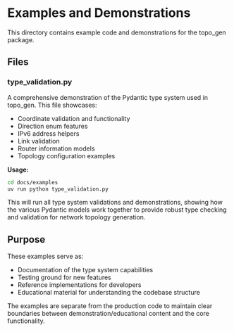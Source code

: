 # Examples and Demonstrations

This directory contains example code and demonstrations for the topo_gen package.

## Files

### type_validation.py
A comprehensive demonstration of the Pydantic type system used in topo_gen. This file showcases:

- Coordinate validation and functionality
- Direction enum features
- IPv6 address helpers
- Link validation
- Router information models
- Topology configuration examples

**Usage:**
```bash
cd docs/examples
uv run python type_validation.py
```

This will run all type system validations and demonstrations, showing how the various Pydantic models work together to provide robust type checking and validation for network topology generation.

## Purpose

These examples serve as:
- Documentation of the type system capabilities
- Testing ground for new features
- Reference implementations for developers
- Educational material for understanding the codebase structure

The examples are separate from the production code to maintain clear boundaries between demonstration/educational content and the core functionality.
